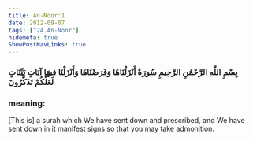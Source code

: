 ```yaml
---
title: An-Noor:1
date: 2012-09-07
tags: ["24.An-Noor"]
hidemeta: true 
ShowPostNavLinks: true 
---
```

### بِسْمِ اللَّهِ الرَّحْمَٰنِ الرَّحِيمِ سُورَةٌ أَنْزَلْنَاهَا وَفَرَضْنَاهَا وَأَنْزَلْنَا فِيهَا آيَاتٍ بَيِّنَاتٍ لَعَلَّكُمْ تَذَكَّرُونَ
### meaning: 
[This is] a surah which We have sent down and prescribed, and We have sent down in it manifest signs so that you may take admonition.
